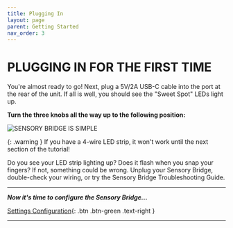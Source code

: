 ```yaml
---
title: Plugging In
layout: page
parent: Getting Started
nav_order: 3
---
```


# PLUGGING IN FOR THE FIRST TIME

You're almost ready to go! Next, plug a 5V/2A USB-C cable into the port at the rear of the unit. If all is well, you should see the "Sweet Spot" LEDs light up.

**Turn the three knobs all the way up to the following position:**

![SENSORY BRIDGE IS SIMPLE](https://github.com/connornishijima/sensory_bridge_docs/blob/main/img/2.jpg?raw=true)

{: .warning }
If you have a 4-wire LED strip, it won't work until the next section of the tutorial!

Do you see your LED strip lighting up? Does it flash when you snap your fingers? If not, something could be wrong. Unplug your Sensory Bridge, double-check your wiring, or try the Sensory Bridge Troubleshooting Guide.

-------------------------------------------------------

***Now it's time to configure the Sensory Bridge...***

[Settings Configuration](https://connornishijima.github.io/sensory_bridge_docs/settings_configuration.html){: .btn .btn-green .text-right }

-------------------------------------------------------
